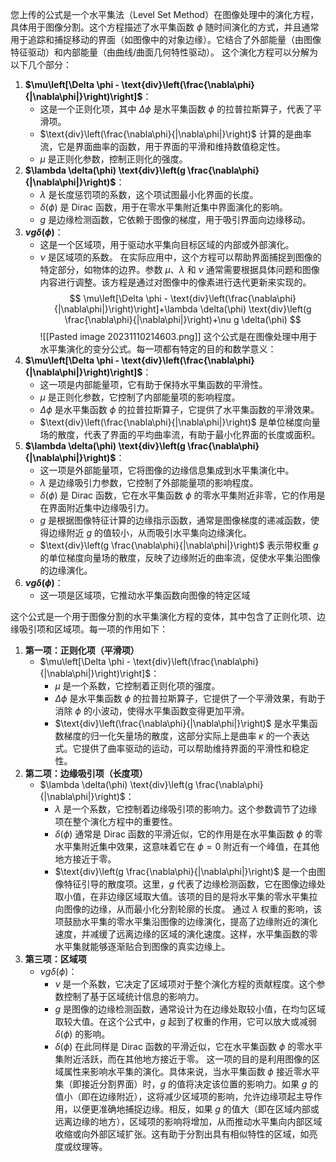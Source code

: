 您上传的公式是一个水平集法（Level Set Method）在图像处理中的演化方程，具体用于图像分割。这个方程描述了水平集函数 $\phi$ 随时间演化的方式，并且通常用于追踪和捕捉移动的界面（如图像中的对象边缘）。它结合了外部能量（由图像特征驱动）和内部能量（由曲线/曲面几何特性驱动）。
这个演化方程可以分解为以下几个部分：
1. **$\mu\left[\Delta \phi - \text{div}\left(\frac{\nabla\phi}{|\nabla\phi|}\right)\right]$**：
   - 这是一个正则化项，其中 $\Delta \phi$ 是水平集函数 $\phi$ 的拉普拉斯算子，代表了平滑项。
   - $\text{div}\left(\frac{\nabla\phi}{|\nabla\phi|}\right)$ 计算的是曲率流，它是界面曲率的函数，用于界面的平滑和维持数值稳定性。
   - $\mu$ 是正则化参数，控制正则化的强度。
2. **$\lambda \delta(\phi) \text{div}\left(g \frac{\nabla\phi}{|\nabla\phi|}\right)$**：
   - $\lambda$ 是长度惩罚项的系数，这个项试图最小化界面的长度。
   - $\delta(\phi)$ 是 Dirac 函数，用于在零水平集附近集中界面演化的影响。
   - $g$ 是边缘检测函数，它依赖于图像的梯度，用于吸引界面向边缘移动。
3. **$\nu g \delta(\phi)$**：
   - 这是一个区域项，用于驱动水平集向目标区域的内部或外部演化。
   - $\nu$ 是区域项的系数。
在实际应用中，这个方程可以帮助界面捕捉到图像的特定部分，如物体的边界。参数 $\mu$、$\lambda$ 和 $\nu$ 通常需要根据具体问题和图像内容进行调整。该方程是通过对图像中的像素进行迭代更新来实现的。
$$
\mu\left[\Delta \phi - \text{div}\left(\frac{\nabla\phi}{|\nabla\phi|}\right)\right]+\lambda \delta(\phi) \text{div}\left(g \frac{\nabla\phi}{|\nabla\phi|}\right)+\nu g \delta(\phi)
$$![[Pasted image 20231110214603.png]]
这个公式是在图像处理中用于水平集演化的变分公式。每一项都有特定的目的和数学意义：
1. **$\mu\left[\Delta \phi - \text{div}\left(\frac{\nabla\phi}{|\nabla\phi|}\right)\right]$**：
   - 这一项是内部能量项，它有助于保持水平集函数的平滑性。
   - $\mu$ 是正则化参数，它控制了内部能量项的影响程度。
   - $\Delta \phi$ 是水平集函数 $\phi$ 的拉普拉斯算子，它提供了水平集函数的平滑效果。
   - $\text{div}\left(\frac{\nabla\phi}{|\nabla\phi|}\right)$ 是单位梯度向量场的散度，代表了界面的平均曲率流，有助于最小化界面的长度或面积。
2. **$\lambda \delta(\phi) \text{div}\left(g \frac{\nabla\phi}{|\nabla\phi|}\right)$**：
   - 这一项是外部能量项，它将图像的边缘信息集成到水平集演化中。
   - $\lambda$ 是边缘吸引力参数，它控制了外部能量项的影响程度。
   - $\delta(\phi)$ 是 Dirac 函数，它在水平集函数 $\phi$ 的零水平集附近非零，它的作用是在界面附近集中边缘吸引力。
   - $g$ 是根据图像特征计算的边缘指示函数，通常是图像梯度的递减函数，使得边缘附近 $g$ 的值较小，从而吸引水平集向边缘演化。
   - $\text{div}\left(g \frac{\nabla\phi}{|\nabla\phi|}\right)$ 表示带权重 $g$ 的单位梯度向量场的散度，反映了边缘附近的曲率流，促使水平集沿图像的边缘演化。
3. **$\nu g \delta(\phi)$**：
   - 这一项是区域项，它推动水平集函数向图像的特定区域

这个公式是一个用于图像分割的水平集演化方程的变体，其中包含了正则化项、边缘吸引项和区域项。每一项的作用如下：
1. **第一项：正则化项（平滑项）**
   - $\mu\left[\Delta \phi - \text{div}\left(\frac{\nabla\phi}{|\nabla\phi|}\right)\right]$：
     - $\mu$ 是一个系数，它控制着正则化项的强度。
     - $\Delta \phi$ 是水平集函数 $\phi$ 的拉普拉斯算子，它提供了一个平滑效果，有助于消除 $\phi$ 的小波动，使得水平集函数变得更加平滑。
     - $\text{div}\left(\frac{\nabla\phi}{|\nabla\phi|}\right)$ 是水平集函数梯度的归一化矢量场的散度，这部分实际上是曲率 $\kappa$ 的一个表达式。它提供了曲率驱动的运动，可以帮助维持界面的平滑性和稳定性。
2. **第二项：边缘吸引项（长度项）**
   - $\lambda \delta(\phi) \text{div}\left(g \frac{\nabla\phi}{|\nabla\phi|}\right)$：
     - $\lambda$ 是一个系数，它控制着边缘吸引项的影响力。这个参数调节了边缘项在整个演化方程中的重要性。
     - $\delta(\phi)$ 通常是 Dirac 函数的平滑近似，它的作用是在水平集函数 $\phi$ 的零水平集附近集中效果，这意味着它在 $\phi = 0$ 附近有一个峰值，在其他地方接近于零。
     - $\text{div}\left(g \frac{\nabla\phi}{|\nabla\phi|}\right)$ 是一个由图像特征引导的散度项。这里，$g$ 代表了边缘检测函数，它在图像边缘处取小值，在非边缘区域取大值。该项的目的是将水平集的零水平集拉向图像的边缘，从而最小化分割轮廓的长度。
     通过 $\lambda$ 权重的影响，该项鼓励水平集的零水平集沿图像的边缘演化，提高了边缘附近的演化速度，并减缓了远离边缘的区域的演化速度。这样，水平集函数的零水平集就能够逐渐贴合到图像的真实边缘上。
3. **第三项：区域项**
   - $\nu g \delta(\phi)$：
     - $\nu$ 是一个系数，它决定了区域项对于整个演化方程的贡献程度。这个参数控制了基于区域统计信息的影响力。
     - $g$ 是图像的边缘检测函数，通常设计为在边缘处取较小值，在均匀区域取较大值。在这个公式中，$g$ 起到了权重的作用，它可以放大或减弱 $\delta(\phi)$ 的影响。
     - $\delta(\phi)$ 在此同样是 Dirac 函数的平滑近似，它在水平集函数 $\phi$ 的零水平集附近活跃，而在其他地方接近于零。
     这一项的目的是利用图像的区域属性来影响水平集的演化。具体来说，当水平集函数 $\phi$ 接近零水平集（即接近分割界面）时，$g$ 的值将决定该位置的影响力。如果 $g$ 的值小（即在边缘附近），这将减少区域项的影响，允许边缘项起主导作用，以便更准确地捕捉边缘。相反，如果 $g$ 的值大（即在区域内部或远离边缘的地方），区域项的影响将增加，从而推动水平集向内部区域收缩或向外部区域扩张。这有助于分割出具有相似特性的区域，如亮度或纹理等。
